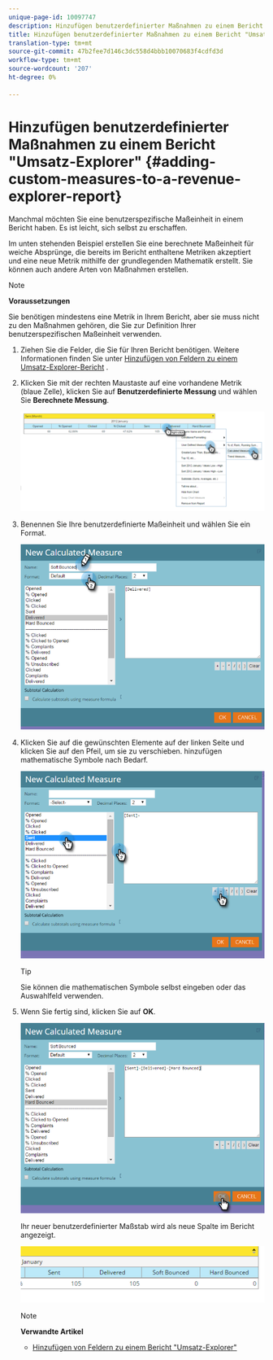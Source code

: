 ```yaml
---
unique-page-id: 10097747
description: Hinzufügen benutzerdefinierter Maßnahmen zu einem Bericht "Umsatz - Explorer - Marketing - Dokumente - Produktdokumentation"
title: Hinzufügen benutzerdefinierter Maßnahmen zu einem Bericht "Umsatz-Explorer"
translation-type: tm+mt
source-git-commit: 47b2fee7d146c3dc558d4bbb10070683f4cdfd3d
workflow-type: tm+mt
source-wordcount: '207'
ht-degree: 0%

---
```



# Hinzufügen benutzerdefinierter Maßnahmen zu einem Bericht &quot;Umsatz-Explorer&quot; {#adding-custom-measures-to-a-revenue-explorer-report}

Manchmal möchten Sie eine benutzerspezifische Maßeinheit in einem Bericht haben. Es ist leicht, sich selbst zu erschaffen.

Im unten stehenden Beispiel erstellen Sie eine berechnete Maßeinheit für weiche Absprünge, die bereits im Bericht enthaltene Metriken akzeptiert und eine neue Metrik mithilfe der grundlegenden Mathematik erstellt. Sie können auch andere Arten von Maßnahmen erstellen.

>[!NOTE]
>
>**Voraussetzungen**
>
>Sie benötigen mindestens eine Metrik in Ihrem Bericht, aber sie muss nicht zu den Maßnahmen gehören, die Sie zur Definition Ihrer benutzerspezifischen Maßeinheit verwenden.

1. Ziehen Sie die Felder, die Sie für Ihren Bericht benötigen. Weitere Informationen finden Sie unter [Hinzufügen von Feldern zu einem Umsatz-Explorer-Bericht](adding-fields-to-a-revenue-explorer-report.md) .
1. Klicken Sie mit der rechten Maustaste auf eine vorhandene Metrik (blaue Zelle), klicken Sie auf **Benutzerdefinierte Messung** und wählen Sie **Berechnete Messung**.

   ![](assets/image2016-1-26-11-3a7-3a49.png)

1. Benennen Sie Ihre benutzerdefinierte Maßeinheit und wählen Sie ein Format.

   ![](assets/image2016-1-26-11-3a26-3a23.png)

1. Klicken Sie auf die gewünschten Elemente auf der linken Seite und klicken Sie auf den Pfeil, um sie zu verschieben. hinzufügen mathematische Symbole nach Bedarf.

   ![](assets/image2016-1-26-11-3a16-3a55.png)

   >[!TIP]
   >
   >Sie können die mathematischen Symbole selbst eingeben oder das Auswahlfeld verwenden.

1. Wenn Sie fertig sind, klicken Sie auf **OK**.

   ![](assets/image2016-1-26-11-3a37-3a27.png)

   Ihr neuer benutzerdefinierter Maßstab wird als neue Spalte im Bericht angezeigt.

   ![](assets/image2016-1-26-11-3a29-3a16.png)

   >[!NOTE]
   >
   >**Verwandte Artikel**
   >
   >    
   >    
   >    * [Hinzufügen von Feldern zu einem Bericht &quot;Umsatz-Explorer&quot;](adding-fields-to-a-revenue-explorer-report.md)


